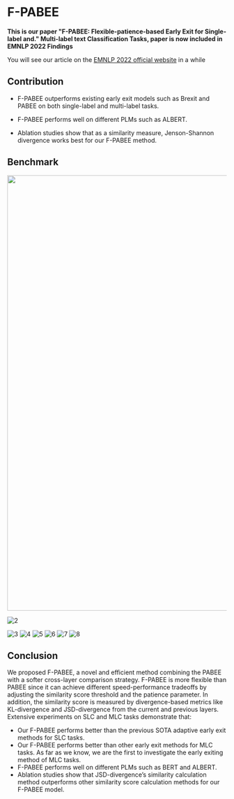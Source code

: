 # F-PABEE
**This is our paper "F-PABEE: Flexible-patience-based Early Exit for Single-label and." Multi-label text Classification Tasks, paper is now included in EMNLP 2022 Findings**

You will see our article on the [EMNLP 2022 official website](https://2022.emnlp.org/) in a while

## Contribution
* F-PABEE outperforms existing early exit models such as Brexit and PABEE on both single-label and multi-label tasks.

* F-PABEE performs well on different PLMs such as ALBERT.

* Ablation studies show that as a similarity measure, Jenson-Shannon divergence works best for our F-PABEE method.

## Benchmark

<div align=center><img src="https://user-images.githubusercontent.com/88324880/199749657-4e8cade1-7c7e-496d-b348-b0e3a87d047b.png" width="1000"></div>

![2](https://user-images.githubusercontent.com/88324880/199749661-407f2d6e-af5d-4631-bee9-abbd434c198b.jpg)

![3](https://user-images.githubusercontent.com/88324880/199755594-e67fed0b-964b-4de7-8200-1d586ef17f8e.jpg)
![4](https://user-images.githubusercontent.com/88324880/199755610-a1854b4d-a15c-4687-901f-aa6eac80fa7f.jpg)
![5](https://user-images.githubusercontent.com/88324880/199755616-88cde13a-cd0a-47f7-b8cf-879320e07190.jpg)
![6](https://user-images.githubusercontent.com/88324880/199755626-db0ef40a-ba92-491b-9d6e-c5aed73b2f39.jpg)
![7](https://user-images.githubusercontent.com/88324880/199755635-ae934bdc-4745-42d1-ab9a-00a5de683ee0.jpg)
![8](https://user-images.githubusercontent.com/88324880/199755642-ed11b9ad-d4c0-4e79-b88d-277ce8392670.jpg)

## Conclusion
We proposed F-PABEE, a novel and efficient method combining the PABEE with a softer cross-layer comparison strategy. F-PABEE is more flexible than PABEE since it can achieve different speed-performance tradeoffs by adjusting the similarity score threshold and the patience parameter. In addition, the similarity score is measured by divergence-based metrics like KL-divergence and JSD-divergence from the current and previous layers. Extensive experiments on SLC and MLC tasks demonstrate that: 
* Our F-PABEE performs better than the previous SOTA adaptive early exit methods for SLC tasks. 
* Our F-PABEE performs better than other early exit methods for MLC tasks. As far as we know, we are the first to investigate the early exiting method of MLC tasks.
* F-PABEE performs well on different PLMs such as BERT and ALBERT. 
* Ablation studies show that JSD-divergence’s similarity calculation method outperforms other similarity score calculation methods for our F-PABEE model.
